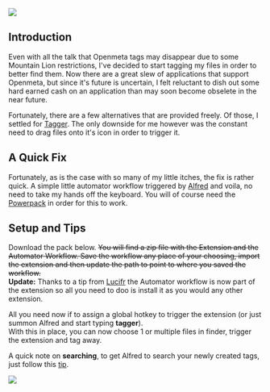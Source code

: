 ![][cl]

## Introduction
Even with all the talk that Openmeta tags may disappear due to some Mountain Lion restrictions, I've decided to start tagging my files in order to better find them. Now there are a great slew of applications that support Openmeta, but since it's future is uncertain, I felt reluctant to dish out some hard earned cash on an application than may soon become obselete in the near future.

Fortunately, there are a few alternatives that are provided freely. Of those, I settled for [Tagger][bit]. The only downside for me however was the constant need to drag files onto it's icon in order to trigger it.

## A Quick Fix
Fortunately, as is the case with so many of my little itches, the fix is rather quick. A simple little automator workflow triggered by [Alfred][bit 2] and voila, no need to take my hands off the keyboard. You will of course need the [Powerpack][bit 3] in order for this to work.

## Setup and Tips
Download the pack below. ~~You will find a zip file with the Extension and the Automator Workflow. Save the workflow any place of your choosing, import the extension and then update the path to point to where you saved the workflow.~~  
**Update:** Thanks to a tip from [Lucifr](http://bit.ly/QXdomv) the Automator workflow is now part of the extension so all you need to doo is install it as you would any other extension.  

All you need now if to assign a global hotkey to trigger the extension (or just summon Alfred and start typing **tagger**).  
With this in place, you can now choose 1 or multiple files in finder, trigger the extension and tag away.

A quick note on **searching**, to get Alfred to search your newly created tags, just follow this [tip][bit 4]. 


[![][cl 2]][github]

[bit]: http://bit.ly/Rx8LiI
[bit 2]: http://bit.ly/QtRq8w
[bit 3]: http://bit.ly/S3rqgY
[bit 4]: http://bit.ly/S3tHsp
[cl]: http://cl.ly/JLjo/Alfred-Tagger.png
[cl 2]: http://f.cl.ly/items/2x0A1T1c0N3b1H3H3T0a/Alfed-Extension-Download.png
[github]: http://bit.ly/RWk2YL